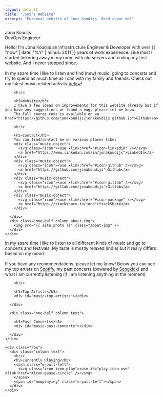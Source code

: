 ```yaml
---
layout: default
title: "Jona's Website"
excerpt: "Personal website of Jona Koudijs. Read about me!"
---
```


<!-- block: hero -->

<div class="section">

  <div class="container hero">
    <div class="row content-block hero-name header-text">
      <div class="column">Jona Koudijs</div>
    </div>
    <div class="row content-block hero-title header-text">
      <div class="column" id="hero-title">DevOps Engineer</div>
    </div>
  </div>

  <div class="container main-line hero-line"></div>

</div>

<!-- block: about -->

<div class="section" id="about">

  <div class="container main-line main-line-top"></div>

  <a class="anchor"></a>
  <div class="container">
    <div class="row">
      <div class="one-half column text">
        Hello! I'm Jona Koudijs an Infrastructure Engineer & Developer with over {{ "now" | date: "%Y" | minus: 2011 }} years of work experience.
        Like most I started tinkering away in my room with old servers and coding my first website. And I never stopped since.
        <br/><br/>
        In my spare time I like to listen and find (new) music, going to concerts and try to spend as much time as I can with my family and friends.
        Check out my latest music related activity <a href="#music">below</a>!

        <hr/>

        <h5>Website</h5>
        I have a few ideas on improvements for this website already but if you have any suggestions or found a bug, please let me know.
        The full source code is available on <a href="https://github.com/jonakoudijs/jonakoudijs.github.io">Github</a>.

        <hr/>

        <h5>Contact</h5>
        You can find/contact me on various places like:
        <div class="music-object">
          <svg class="icon"><use xlink:href="#icon-linkedin" /></svg>
          <a href="https://www.linkedin.com/in/jonakoudijs">LinkedIn</a>
        </div>
        <div class="music-object">
          <svg class="icon"><use xlink:href="#icon-github" /></svg>
          <a href="https://github.com/jonakoudijs">Github</a>
        </div>
        <div class="music-object">
          <svg class="icon"><use xlink:href="#icon-gitlab" /></svg>
          <a href="https://gitlab.com/jonakoudijs">Gitlab</a>
        </div>
        <div class="music-object">
          <svg class="icon"><use xlink:href="#icon-package" /></svg>
          <a href="https://stackshare.io/jona">StackShare</a>
        </div>

      </div>
      <div class="one-half column about-img">
        <img src="{{ site.photo }}" class="about-img" />
      </div>
    </div>
  </div>

  <div class="container main-line main-line-bottom"></div>

</div>

<!-- block: music -->

<div class="section" id="music">

  <div class="container main-line main-line-top"></div>

  <div class="container">
    <div class="row">
      <div class="one-half column text">
        In my spare time I like to listen to all different kinds of music and go to concerts and festivals.
        My taste is mostly relaxed (indie) but it really differs based on my mood.
        <br/><br/>
        If you have any recommendations, please let me know! Below you can see my top artists on
        <a href="https://www.spotify.com">Spotify</a>, my past concerts (powered by <a href="https://www.songkick.com/home">Songkick</a>)
        and what I am currently listening (if I am listening anything at the moment).

        <hr/>

        <h5>Top Artists</h5>
        <div id="music-top-artists"></div>

      </div>

      <div class="one-half column text">

        <h5>Past Concerts</h5>
        <div id="music-past-concerts"></div>

      </div>
    </div>

    <div class="row">
      <div class="column text">
        <hr/>
        <h5>Currently Playing</h5>
        <span class="u-pull-left">
          <svg class="icon icon-play"><use id="play-icon-use" xlink:href="#icon-pause-circle" /></svg>
        </span>
        <span id="nowplaying" class="u-pull-left"></span>
      </div>
    </div>
  </div>

</div>
